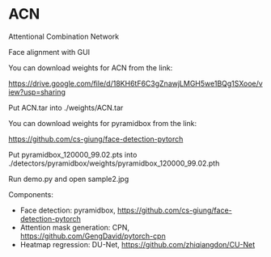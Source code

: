 # ACN
Attentional Combination Network

Face alignment with GUI

You can download weights for ACN from the link:

https://drive.google.com/file/d/18KH6tF6C3gZnawjLMGH5we1BQg1SXooe/view?usp=sharing

Put ACN.tar into ./weights/ACN.tar 

You can download weights for pyramidbox from the link:

https://github.com/cs-giung/face-detection-pytorch

Put pyramidbox_120000_99.02.pts into ./detectors/pyramidbox/weights/pyramidbox_120000_99.02.pth

Run demo.py and open sample2.jpg

Components:
- Face detection: pyramidbox, https://github.com/cs-giung/face-detection-pytorch
- Attention mask generation: CPN, https://github.com/GengDavid/pytorch-cpn
- Heatmap regression: DU-Net, https://github.com/zhiqiangdon/CU-Net
  
